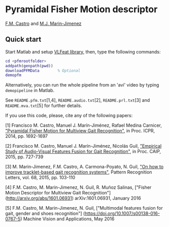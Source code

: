 Pyramidal Fisher Motion descriptor
==================================

[F.M. Castro](https://scholar.google.es/citations?hl=es&user=xXZz8m4AAAAJ) and [M.J. Marin-Jimenez](http://www.uco.es/~in1majim/)

Quick start
-----------
Start Matlab and setup [VLFeat library](http://www.vlfeat.org/), then, type the following commands:
```matlab
cd <pfmrootfolder>
addpath(genpath(pwd))
downloadPFMData        % Optional
demopfm
```

Alternatively, you can run the whole pipeline from an 'avi' video by typing ```demopipeline``` in Matlab.

See ```README.pfm.txt```[1,4],  ```README.audio.txt```[2], ```README.prl.txt```[3] and ```README.mva.txt```[5] for further details.

If you use this code, please, cite any of the following papers:

[1] Francisco M. Castro, Manuel J. Marín-Jiménez, Rafael Medina Carnicer,
["Pyramidal Fisher Motion for Multiview Gait Recognition"](http://arxiv.org/abs/1403.6950), in Proc. ICPR, 2014, pp. 1692-1697

[2] Francisco M. Castro, Manuel J. Marín-Jiménez, Nicolás Guil, 
["Empirical Study of Audio-Visual Features Fusion for Gait Recognition"](http://link.springer.com/chapter/10.1007%2F978-3-319-23192-1_61), in Proc. CAIP, 2015, pp. 727-739

[3] M. Marin-Jimenez, F.M. Castro, A. Carmona-Poyato, N. Guil,
["On how to improve tracklet-based gait recognition systems"](http://www.sciencedirect.com/science/article/pii/S0167865515002901), Pattern Recognition Letters, vol. 68, 2015, pp. 103-110

[4] F.M. Castro, M. Marin-Jimenez, N. Guil, R. Muñoz Salinas,
["Fisher Motion Descriptor for Multiview Gait Recognition"] (http://arxiv.org/abs/1601.06931)
arXiv:1601.06931, January 2016

[5] F.M. Castro, M. Marin-Jimenez, N. Guil,
["Multimodal features fusion for gait, gender and shoes recognition"] (https://doi.org/10.1007/s00138-016-0767-5)
Machine Vision and Applications, May 2016
